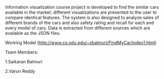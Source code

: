 Information visualization course project is developed to find the similar cars available in the market, different visualizations are presented to the user to compare identical features. The system is also designed to analyze sales of different brands of the cars and also safety rating and recall for each and every model of cars. Data is extracted from different sources which are available as the JSON files.

Working Model (http://www.cs.odu.edu/~sbalmuri/FindMyCar/index1.html) 

Team Members: 

1.Saikaran Balmuri

2.Varun Reddy 






